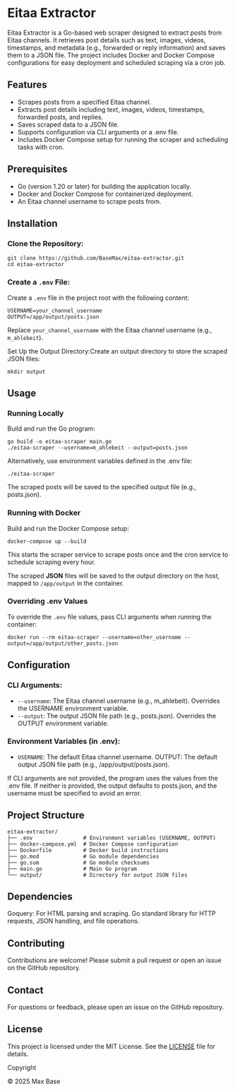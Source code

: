 # Eitaa Extractor

Eitaa Extractor is a Go-based web scraper designed to extract posts from Eitaa channels. It retrieves post details such as text, images, videos, timestamps, and metadata (e.g., forwarded or reply information) and saves them to a JSON file. The project includes Docker and Docker Compose configurations for easy deployment and scheduled scraping via a cron job.

## Features

- Scrapes posts from a specified Eitaa channel.
- Extracts post details including text, images, videos, timestamps, forwarded posts, and replies.
- Saves scraped data to a JSON file.
- Supports configuration via CLI arguments or a .env file.
- Includes Docker Compose setup for running the scraper and scheduling tasks with cron.

## Prerequisites

- Go (version 1.20 or later) for building the application locally.
- Docker and Docker Compose for containerized deployment.
- An Eitaa channel username to scrape posts from.

## Installation

### Clone the Repository:

```
git clone https://github.com/BaseMax/eitaa-extractor.git
cd eitaa-extractor
```

### Create a `.env` File:

Create a `.env` file in the project root with the following content:

```
USERNAME=your_channel_username
OUTPUT=/app/output/posts.json
```

Replace `your_channel_username` with the Eitaa channel username (e.g., `m_ahlebeit`).

Set Up the Output Directory:Create an output directory to store the scraped JSON files:

```
mkdir output
```

## Usage

### Running Locally

Build and run the Go program:

```
go build -o eitaa-scraper main.go
./eitaa-scraper --username=m_ahlebeit --output=posts.json
```

Alternatively, use environment variables defined in the .env file:

```
./eitaa-scraper
```

The scraped posts will be saved to the specified output file (e.g., posts.json).

### Running with Docker

Build and run the Docker Compose setup:

```
docker-compose up --build
```

This starts the scraper service to scrape posts once and the cron service to schedule scraping every hour.

The scraped **JSON** files will be saved to the output directory on the host, mapped to `/app/output` in the container.


### Overriding .env Values

To override the `.env` file values, pass CLI arguments when running the container:
```
docker run --rm eitaa-scraper --username=other_username --output=/app/output/other_posts.json
```

## Configuration

### CLI Arguments:

- `--username`: The Eitaa channel username (e.g., m_ahlebeit). Overrides the USERNAME environment variable.
- `--output`: The output JSON file path (e.g., posts.json). Overrides the OUTPUT environment variable.

### Environment Variables (in .env):

- `USERNAME`: The default Eitaa channel username.
OUTPUT: The default output JSON file path (e.g., /app/output/posts.json).

If CLI arguments are not provided, the program uses the values from the .env file. If neither is provided, the output defaults to posts.json, and the username must be specified to avoid an error.

## Project Structure

```
eitaa-extractor/
├── .env                # Environment variables (USERNAME, OUTPUT)
├── docker-compose.yml  # Docker Compose configuration
├── Dockerfile          # Docker build instructions
├── go.mod              # Go module dependencies
├── go.sum              # Go module checksums
├── main.go             # Main Go program
└── output/             # Directory for output JSON files
```

## Dependencies

Goquery: For HTML parsing and scraping.
Go standard library for HTTP requests, JSON handling, and file operations.

## Contributing

Contributions are welcome! Please submit a pull request or open an issue on the GitHub repository.

## Contact

For questions or feedback, please open an issue on the GitHub repository.

## License

This project is licensed under the MIT License. See the [LICENSE](LICENSE) file for details.

Copyright

© 2025 Max Base
